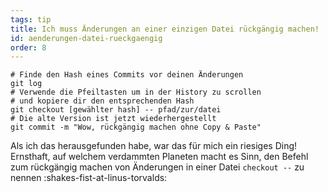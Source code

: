 ```yaml
---
tags: tip
title: Ich muss Änderungen an einer einzigen Datei rückgängig machen!
id: aenderungen-datei-rueckgaengig
order: 8
---
```


```git
# Finde den Hash eines Commits vor deinen Änderungen
git log
# Verwende die Pfeiltasten um in der History zu scrollen
# und kopiere dir den entsprechenden Hash
git checkout [gewählter hash] -- pfad/zur/datei
# Die alte Version ist jetzt wiederhergestellt
git commit -m "Wow, rückgängig machen ohne Copy & Paste"
```

Als ich das herausgefunden habe, war das für mich ein riesiges Ding! Ernsthaft, auf welchem verdammten Planeten macht es Sinn, den Befehl zum rückgängig machen von Änderungen in einer Datei `checkout --` zu nennen :shakes-fist-at-linus-torvalds: